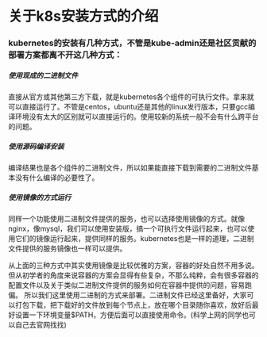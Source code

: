 关于k8s安装方式的介绍
===================

### kubernetes的安装有几种方式，不管是kube-admin还是社区贡献的部署方案都离不开这几种方式：


##### 使用现成的二进制文件

直接从官方或其他第三方下载，就是kubernetes各个组件的可执行文件。拿来就可以直接运行了。不管是centos，ubuntu还是其他的linux发行版本，只要gcc编译环境没有太大的区别就可以直接运行的。使用较新的系统一般不会有什么跨平台的问题。

##### 使用源码编译安装

编译结果也是各个组件的二进制文件，所以如果能直接下载到需要的二进制文件基本没有什么编译的必要性了。

##### 使用镜像的方式运行

同样一个功能使用二进制文件提供的服务，也可以选择使用镜像的方式。就像nginx，像mysql，我们可以使用安装版，搞一个可执行文件运行起来，也可以使用它们的镜像运行起来，提供同样的服务。kubernetes也是一样的道理，二进制文件提供的服务镜像也一样可以提供。


从上面的三种方式中其实使用镜像是比较优雅的方案，容器的好处自然不用多说。但从初学者的角度来说容器的方案会显得有些复杂，不那么纯粹，会有很多容器的配置文件以及关于类似二进制文件提供的服务如何在容器中提供的问题，容易跑偏。 所以我们这里使用二进制的方式来部署。二进制文件已经这里备好，大家可以打包下载，把下载好的文件放到每个节点上，放在哪个目录随你喜欢，放好后最好设置一下环境变量$PATH，方便后面可以直接使用命令。(科学上网的同学也可以自己去官网找找)
